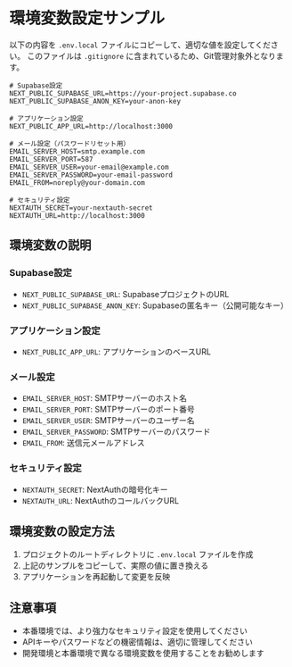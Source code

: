 # 環境変数設定サンプル

以下の内容を `.env.local` ファイルにコピーして、適切な値を設定してください。
このファイルは `.gitignore` に含まれているため、Git管理対象外となります。

```
# Supabase設定
NEXT_PUBLIC_SUPABASE_URL=https://your-project.supabase.co
NEXT_PUBLIC_SUPABASE_ANON_KEY=your-anon-key

# アプリケーション設定
NEXT_PUBLIC_APP_URL=http://localhost:3000

# メール設定（パスワードリセット用）
EMAIL_SERVER_HOST=smtp.example.com
EMAIL_SERVER_PORT=587
EMAIL_SERVER_USER=your-email@example.com
EMAIL_SERVER_PASSWORD=your-email-password
EMAIL_FROM=noreply@your-domain.com

# セキュリティ設定
NEXTAUTH_SECRET=your-nextauth-secret
NEXTAUTH_URL=http://localhost:3000
```

## 環境変数の説明

### Supabase設定
- `NEXT_PUBLIC_SUPABASE_URL`: SupabaseプロジェクトのURL
- `NEXT_PUBLIC_SUPABASE_ANON_KEY`: Supabaseの匿名キー（公開可能なキー）

### アプリケーション設定
- `NEXT_PUBLIC_APP_URL`: アプリケーションのベースURL

### メール設定
- `EMAIL_SERVER_HOST`: SMTPサーバーのホスト名
- `EMAIL_SERVER_PORT`: SMTPサーバーのポート番号
- `EMAIL_SERVER_USER`: SMTPサーバーのユーザー名
- `EMAIL_SERVER_PASSWORD`: SMTPサーバーのパスワード
- `EMAIL_FROM`: 送信元メールアドレス

### セキュリティ設定
- `NEXTAUTH_SECRET`: NextAuthの暗号化キー
- `NEXTAUTH_URL`: NextAuthのコールバックURL

## 環境変数の設定方法

1. プロジェクトのルートディレクトリに `.env.local` ファイルを作成
2. 上記のサンプルをコピーして、実際の値に置き換える
3. アプリケーションを再起動して変更を反映

## 注意事項

- 本番環境では、より強力なセキュリティ設定を使用してください
- APIキーやパスワードなどの機密情報は、適切に管理してください
- 開発環境と本番環境で異なる環境変数を使用することをお勧めします
